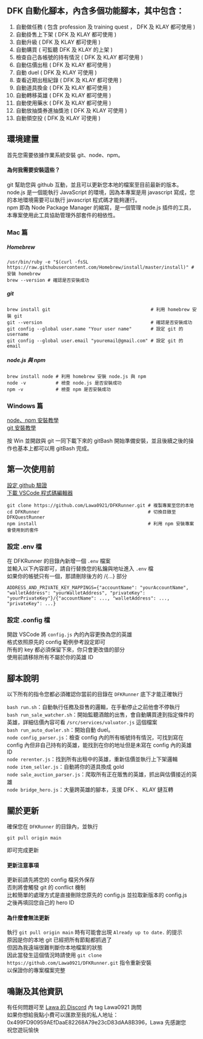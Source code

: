 ## DFK 自動化腳本，內含多個功能腳本，其中包含：
1. 自動做任務 ( 包含 profession 及 training quest ， DFK 及 KLAY 都可使用 )
2. 自動掛售上下架 ( DFK 及 KLAY 都可使用 )
3. 自動升級 ( DFK 及 KLAY 都可使用 )
4. 自動購買 ( 可監聽 DFK 及 KLAY 的上架 )
5. 檢查自己各帳號的持有情況 ( DFK 及 KLAY 都可使用 )
6. 自動估價出租 ( DFK 及 KLAY 都可使用 )
7. 自動 duel ( DFK 及 KLAY 可使用 )
8. 查看近期出租紀錄 ( DFK 及 KLAY 都可使用 )
9. 自動道具換金 ( DFK 及 KLAY 都可使用 )
10. 自動轉移英雄 ( DFK 及 KLAY 都可使用 )
11. 自動使用藥水 ( DFK 及 KLAY 都可使用 )
12. 自動放抽獎券進抽獎池 ( DFK 及 KLAY 可使用 )
13. 自動領空投 ( DFK 及 KLAY 可使用 )

## 環境建置
首先您需要依據作業系統安裝 git、node、npm。

#### 為何我需要安裝這些？
git 幫助您與 github 互動，並且可以更新您本地的檔案至目前最新的版本。  
node.js 是一個能執行 JavaScript 的環境，因為本專案是用 javascript 寫成，您的本地環境需要可以執行 javascript 程式碼才能夠運行。  
npm 即為 Node Package Manager 的縮寫，是一個管理 node.js 插件的工具，本專案使用此工具協助管理外部套件的相依性。  

### Mac 篇

##### Homebrew

```
/usr/bin/ruby -e "$(curl -fsSL https://raw.githubusercontent.com/Homebrew/install/master/install)" # 安裝 homebrew
brew --version # 確認是否安裝成功
```

##### git

```
brew install git                                     # 利用 homebrew 安裝 git
git --version                                        # 確認是否安裝成功
git config --global user.name "Your user name"       # 設定 git 的 username
git config --global user.email "youremail@gmail.com" # 設定 git 的 email
```

##### node.js 與 npm
```
brew install node # 利用 homebrew 安裝 node.js 與 npm
node -v           # 檢查 node.js 是否安裝成功
npm -v            # 檢查 npm 是否安裝成功
```

### Windows 篇

[node、npm 安裝教學](https://radixweb.com/blog/installing-npm-and-nodejs-on-windows-and-mac)  
[git 安裝教學](https://www.atlassian.com/git/tutorials/install-git#windows)  

按 Win 並開啟與 git 一同下載下來的 gitBash 開始準備安裝，並且後續之後的操作也基本上都可以用 gitBash 完成。  

## 第一次使用前

[設定 github 驗證](https://andy6804tw.github.io/2021/08/14/token-authentication-requirements-for-git-operations)  
[下載 VSCode 程式碼編輯器](https://code.visualstudio.com/)  

```
git clone https://github.com/Lawa0921/DFKRunner.git # 複製專案至您的本地
cd DFKRunner                                        # 切換目錄至 DFKQuestRunner
npm install                                         # 利用 npm 安裝專案會使用到的套件
```

### 設定 .env 檔

在 DFKRunner 的目錄內新增一個 `.env` 檔案  
並輸入以下內容即可，請自行替換您的私鑰與地址進入 `.env` 檔  
如果你的帳號只有一個，那請刪除後方的 /{...} 部分
```
ADDRESS_AND_PRIVATE_KEY_MAPPINGS={"accountName": "yourAccountName", "walletAddress": "yourWalletAddress", "privateKey": "yourPrivateKey"}/{"accountName": ..., "walletAddress": ..., "privateKey": ...}
```

### 設定 .config 檔

開啟 VSCode 將 `config.js` 內的內容更換為您的英雄  
格式依照原先的 config 範例參考設定即可  
所有的 key 都必須保留下來，你只會更改值的部分  
使用前請移除所有不屬於你的英雄 ID 

## 腳本說明
以下所有的指令您都必須確認你當前的目錄在 `DFKRunner` 底下才能正確執行  

`bash run.sh`：自動執行任務及掛售的邏輯，在手動停止之前他會不停執行  
`bash run_sale_watcher.sh`：開始監聽酒館的出售，會自動購買達到指定條件的英雄，詳細估價內容可看 `/src/services/valuator.js` 這個檔案  
`bash run_auto_dueler.sh`：開始自動 duel。  
`node config_parser.js`：檢查 config 內的所有帳號持有情況，可找到寫在 config 內但非自己持有的英雄，能找到在你的地址但是未寫在 config 內的英雄 ID  
`node rerenter.js`：找到所有出租中的英雄，重新估價並執行上下架邏輯  
`node item_seller.js`：自動將你的道具換成 gold  
`node sale_auction_parser.js`：爬取所有正在販售的英雄，抓出與估價接近的英雄  
`node bridge_hero.js`：大量跨英雄的腳本，支援 DFK 、 KLAY 鏈互轉  

## 關於更新
確保您在 `DFKRunner` 的目錄內，並執行
```
git pull origin main
```

即可完成更新
#### 更新注意事項
更新前請先將您的 config 檔另外保存  
否則將會觸發 git 的 conflict 機制  
比較簡單的處理方式是直接刪除您原先的 config.js 並拉取新版本的 config.js  
之後再填回您自己的 hero ID  

#### 為什麼會無法更新
執行 `git pull origin main` 時有可能會出現 `Already up to date.` 的提示  
原因是你的本地 git 已經把所有節點都抓過了  
但因為我遠端很難判斷你本地檔案的狀態  
因此當發生這個情況時請使用 `git clone https://github.com/Lawa0921/DFKRunner.git` 指令重新安裝  
以保證你的專案檔案完整  

## 鳴謝及其他資訊
有任何問題可至 [Lawa 的 Discord](https://discord.gg/Wta7ZavFkJ) 內 tag Lawa0921 詢問  
如果你想給我點小費可以匯款至我的私人地址：0x499FD90959AEfDaaE82268A79e23cD83dAA8B396，Lawa 先感謝您  
祝您遊玩愉快  
